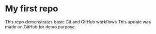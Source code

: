 # My first repo

This repo demonstrates basic Git and GitHub workflows
This update was made on GitHub for demo purpose.
